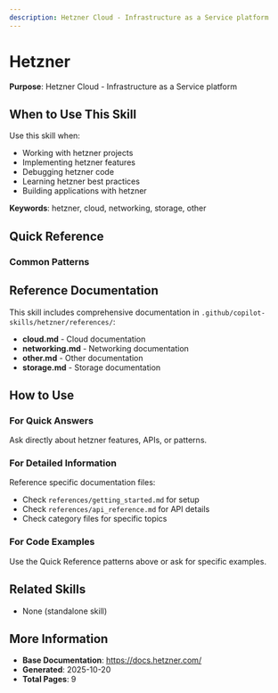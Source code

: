 ```yaml
---
description: Hetzner Cloud - Infrastructure as a Service platform
---
```


# Hetzner

**Purpose**: Hetzner Cloud - Infrastructure as a Service platform

## When to Use This Skill

Use this skill when:
- Working with hetzner projects
- Implementing hetzner features
- Debugging hetzner code
- Learning hetzner best practices
- Building applications with hetzner

**Keywords**: hetzner, cloud, networking, storage, other

## Quick Reference

### Common Patterns

## Reference Documentation

This skill includes comprehensive documentation in `.github/copilot-skills/hetzner/references/`:

- **cloud.md** - Cloud documentation
- **networking.md** - Networking documentation
- **other.md** - Other documentation
- **storage.md** - Storage documentation

## How to Use

### For Quick Answers
Ask directly about hetzner features, APIs, or patterns.

### For Detailed Information
Reference specific documentation files:
- Check `references/getting_started.md` for setup
- Check `references/api_reference.md` for API details
- Check category files for specific topics

### For Code Examples
Use the Quick Reference patterns above or ask for specific examples.

## Related Skills

- None (standalone skill)

## More Information

- **Base Documentation**: https://docs.hetzner.com/
- **Generated**: 2025-10-20
- **Total Pages**: 9
